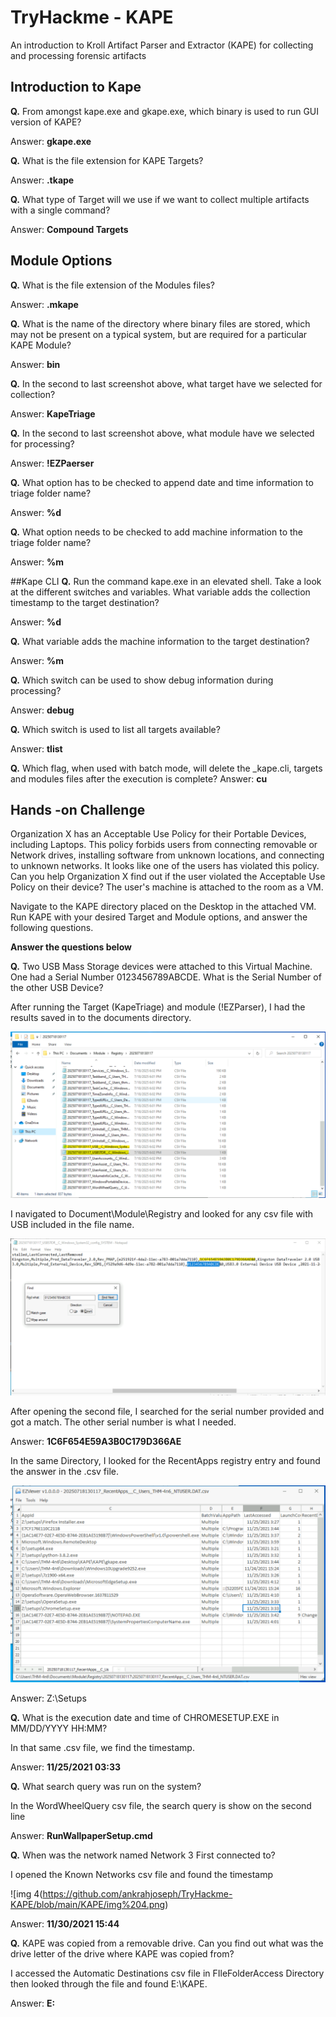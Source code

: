 # TryHackme - KAPE
An introduction to Kroll Artifact Parser and Extractor (KAPE) for collecting and processing forensic artifacts

## Introduction to Kape
**Q.** From amongst kape.exe and gkape.exe, which binary is used to run GUI version of KAPE?

Answer: **gkape.exe**

**Q.** What is the file extension for KAPE Targets?

Answer: **.tkape**

**Q.** What type of Target will we use if we want to collect multiple artifacts with a single command?

Answer: **Compound Targets**

## Module Options
**Q.** What is the file extension of the Modules files?

Answer: **.mkape**

**Q.** What is the name of the directory where binary files are stored, which may not be present on a typical system, but are required for a particular KAPE Module?

Answer: **bin**

**Q.** In the second to last screenshot above, what target have we selected for collection?

Answer: **KapeTriage**

**Q.** In the second to last screenshot above, what module have we selected for processing?

Answer: **!EZPaerser**

**Q.** What option has to be checked to append date and time information to triage folder name?

Answer: **%d**

**Q.** What option needs to be checked to add machine information to the triage folder name?

Answer: **%m**

##Kape CLI
**Q.** Run the command kape.exe in an elevated shell. Take a look at the different switches and variables. What variable adds the collection timestamp to the target destination?

Answer: **%d**

**Q.** What variable adds the machine information to the target destination?

Answer: **%m**

**Q.** Which switch can be used to show debug information during processing?

Answer: **debug**

**Q.** Which switch is used to list all targets available?

Answer: **tlist**

**Q.** Which flag, when used with batch mode, will delete the _kape.cli, targets and modules files after the execution is complete?
Answer: **cu**

## Hands -on Challenge
Organization X has an Acceptable Use Policy for their Portable Devices, including Laptops. This policy forbids users from connecting removable or Network drives, installing software from unknown locations, and connecting to unknown networks. It looks like one of the users has violated this policy. Can you help Organization X find out if the user violated the Acceptable Use Policy on their device? The user's machine is attached to the room as a VM.

Navigate to the KAPE directory placed on the Desktop in the attached VM. Run KAPE with your desired Target and Module options, and answer the following questions.

**Answer the questions below**

**Q.** Two USB Mass Storage devices were attached to this Virtual Machine. One had a Serial Number  0123456789ABCDE. What is the Serial Number of the other USB Device?

After running the Target (KapeTriage) and module (!EZParser), I had the results saved in to the documents directory.

![img 1](https://github.com/ankrahjoseph/TryHackme-KAPE/blob/main/KAPE/Img%201.png)

I navigated to Document\Module\Registry and looked for any csv file with USB included in the file name.

![img 2](https://github.com/ankrahjoseph/TryHackme-KAPE/blob/main/KAPE/img%202.png)

After opening the second file, I searched for the serial number provided and got a match. The other serial number is what I needed.

Answer: **1C6F654E59A3B0C179D366AE**

In the same Directory, I looked for the RecentApps registry entry and found the answer in the .csv file.

![img 3](https://github.com/ankrahjoseph/TryHackme-KAPE/blob/main/KAPE/img%203.png)

Answer: Z:\Setups

**Q.** What is the execution date and time of CHROMESETUP.EXE in MM/DD/YYYY HH:MM?

In that same .csv file, we find the timestamp.

Answer: **11/25/2021 03:33**

**Q.** What search query was run on the system?

In the WordWheelQuery csv file, the search query is show on the second line

Answer: **RunWallpaperSetup.cmd**

**Q.** When was the network named Network 3 First connected to?

I opened the Known Networks csv file and found the timestamp 

![img 4(https://github.com/ankrahjoseph/TryHackme-KAPE/blob/main/KAPE/img%204.png)

Answer: **11/30/2021 15:44**

**Q.** KAPE was copied from a removable drive. Can you find out what was the drive letter of the drive where KAPE was copied from?

I accessed the Automatic Destinations csv file in FIleFolderAccess Directory then looked through the file and found E:\KAPE.

Answer: **E:**






